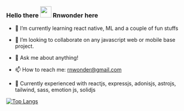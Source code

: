 ### Hello there <a href=null><img src="https://raw.githubusercontent.com/MartinHeinz/MartinHeinz/master/wave.gif" width="30"></a> Rnwonder here

- 🌱 I’m currently learning react native, ML and a couple of fun stuffs
- 👯 I’m looking to collaborate on any javascript web or mobile base project.
- 💬 Ask me about anything!
- 📫 How to reach me: rnwonder@gmail.com

- 💼 Currently experienced with reactjs, expressjs, adonisjs, astrojs, tailwind, sass, emotion js, solidjs

[![Top Langs](https://github-readme-stats.vercel.app/api/top-langs/?username=rnwonder&count_private=true&theme=tokyonight&langs_count=10&border_color=0d1117&layout=compact&title_color=C9D1D9&text_color=8B949E&bg_color=161B22)](https://github.com/anuraghazra/github-readme-stats)
